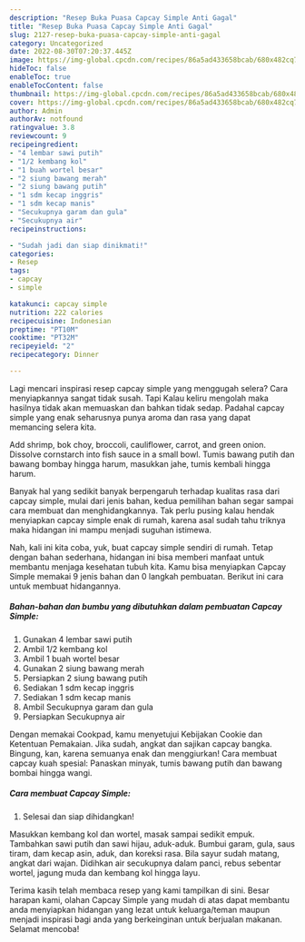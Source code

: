 ```yaml
---
description: "Resep Buka Puasa Capcay Simple Anti Gagal"
title: "Resep Buka Puasa Capcay Simple Anti Gagal"
slug: 2127-resep-buka-puasa-capcay-simple-anti-gagal
category: Uncategorized
date: 2022-08-30T07:20:37.445Z
image: https://img-global.cpcdn.com/recipes/86a5ad433658bcab/680x482cq70/capcay-simple-foto-resep-utama.jpg
hideToc: false
enableToc: true
enableTocContent: false
thumbnail: https://img-global.cpcdn.com/recipes/86a5ad433658bcab/680x482cq70/capcay-simple-foto-resep-utama.jpg
cover: https://img-global.cpcdn.com/recipes/86a5ad433658bcab/680x482cq70/capcay-simple-foto-resep-utama.jpg
author: Admin
authorAv: notfound
ratingvalue: 3.8
reviewcount: 9
recipeingredient:
- "4 lembar sawi putih"
- "1/2 kembang kol"
- "1 buah wortel besar"
- "2 siung bawang merah"
- "2 siung bawang putih"
- "1 sdm kecap inggris"
- "1 sdm kecap manis"
- "Secukupnya garam dan gula"
- "Secukupnya air"
recipeinstructions:

- "Sudah jadi dan siap dinikmati!"
categories:
- Resep
tags:
- capcay
- simple

katakunci: capcay simple 
nutrition: 222 calories
recipecuisine: Indonesian
preptime: "PT10M"
cooktime: "PT32M"
recipeyield: "2"
recipecategory: Dinner

---
```



Lagi mencari inspirasi resep capcay simple yang menggugah selera? Cara menyiapkannya sangat tidak susah. Tapi Kalau keliru mengolah maka hasilnya tidak akan memuaskan dan bahkan tidak sedap. Padahal capcay simple yang enak seharusnya punya aroma dan rasa yang dapat memancing selera kita.


Add shrimp, bok choy, broccoli, cauliflower, carrot, and green onion. Dissolve cornstarch into fish sauce in a small bowl. Tumis bawang putih dan bawang bombay hingga harum, masukkan jahe, tumis kembali hingga harum.

Banyak hal yang sedikit banyak berpengaruh terhadap kualitas rasa dari capcay simple, mulai dari jenis bahan, kedua pemilihan bahan segar sampai cara membuat dan menghidangkannya. Tak perlu pusing kalau hendak menyiapkan capcay simple enak di rumah, karena asal sudah tahu triknya maka hidangan ini mampu menjadi suguhan istimewa.


Nah, kali ini kita coba, yuk, buat capcay simple sendiri di rumah. Tetap dengan bahan sederhana, hidangan ini bisa memberi manfaat untuk membantu menjaga kesehatan tubuh kita. Kamu bisa menyiapkan Capcay Simple memakai 9 jenis bahan dan 0 langkah pembuatan. Berikut ini cara untuk membuat hidangannya.

<!--inarticleads1-->

##### Bahan-bahan dan bumbu yang dibutuhkan dalam pembuatan Capcay Simple:

1. Gunakan 4 lembar sawi putih
1. Ambil 1/2 kembang kol
1. Ambil 1 buah wortel besar
1. Gunakan 2 siung bawang merah
1. Persiapkan 2 siung bawang putih
1. Sediakan 1 sdm kecap inggris
1. Sediakan 1 sdm kecap manis
1. Ambil Secukupnya garam dan gula
1. Persiapkan Secukupnya air


Dengan memakai Cookpad, kamu menyetujui Kebijakan Cookie dan Ketentuan Pemakaian. Jika sudah, angkat dan sajikan capcay bangka. Bingung, kan, karena semuanya enak dan menggiurkan! Cara membuat capcay kuah spesial: Panaskan minyak, tumis bawang putih dan bawang bombai hingga wangi. 

<!--inarticleads2-->

##### Cara membuat Capcay Simple:


1. Selesai dan siap dihidangkan!

Masukkan kembang kol dan wortel, masak sampai sedikit empuk. Tambahkan sawi putih dan sawi hijau, aduk-aduk. Bumbui garam, gula, saus tiram, dam kecap asin, aduk, dan koreksi rasa. Bila sayur sudah matang, angkat dari wajan. Didihkan air secukupnya dalam panci, rebus sebentar wortel, jagung muda dan kembang kol hingga layu. 

Terima kasih telah membaca resep yang kami tampilkan di sini. Besar harapan kami, olahan Capcay Simple yang mudah di atas dapat membantu anda menyiapkan hidangan yang lezat untuk keluarga/teman maupun menjadi inspirasi bagi anda yang berkeinginan untuk berjualan makanan. Selamat mencoba!
